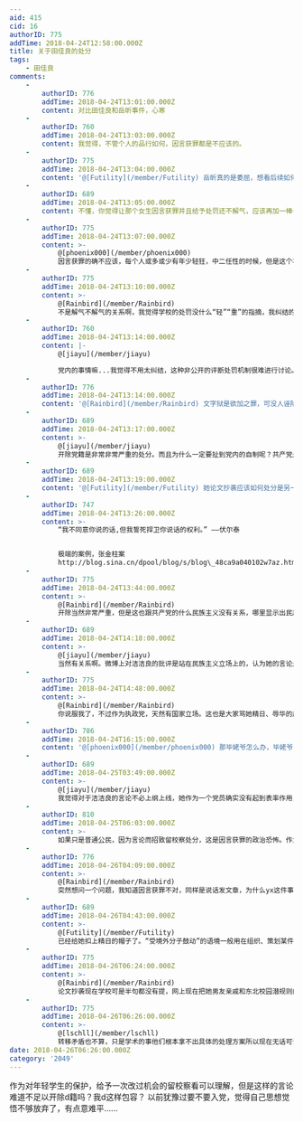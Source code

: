 ```yaml
---
aid: 415
cid: 16
authorID: 775
addTime: 2018-04-24T12:58:00.000Z
title: 关于田佳良的处分
tags:
    - 田佳良
comments:
    -
        authorID: 776
        addTime: 2018-04-24T13:01:00.000Z
        content: 对比田佳良和岳昕事件，心寒
    -
        authorID: 760
        addTime: 2018-04-24T13:03:00.000Z
        content: 我觉得，不管个人的品行如何，因言获罪都是不应该的。
    -
        authorID: 775
        addTime: 2018-04-24T13:04:00.000Z
        content: '@[Futility](/member/Futility) 岳昕真的是委屈，想看后续如何。'
    -
        authorID: 689
        addTime: 2018-04-24T13:05:00.000Z
        content: 不懂，你觉得让那个女生因言获罪并且给予处罚还不解气，应该再加一棒子？文字狱很好玩？
    -
        authorID: 775
        addTime: 2018-04-24T13:07:00.000Z
        content: >-
            @[phoenix000](/member/phoenix000)
            因言获罪的确不应该，每个人或多或少有年少轻狂，中二任性的时候，但是这个事件与同类事件对比起来，再想想它的影响，处理结果真的是不合适。
    -
        authorID: 775
        addTime: 2018-04-24T13:10:00.000Z
        content: >-
            @[Rainbird](/member/Rainbird)
            不是解气不解气的关系啊，我觉得学校的处罚没什么“轻”“重”的指摘，我纠结的是党内自制是个什么水平，党内有什么机制或条款处理这样的情况吗？
    -
        authorID: 760
        addTime: 2018-04-24T13:14:00.000Z
        content: |-
            @[jiayu](/member/jiayu)

            党内的事情嘛...我觉得不用太纠结，这种非公开的评断处罚机制很难进行讨论。
    -
        authorID: 776
        addTime: 2018-04-24T13:14:00.000Z
        content: '@[Rainbird](/member/Rainbird) 文字狱是欲加之罪，可没人诬陷他，没人要求他去抄论文。'
    -
        authorID: 689
        addTime: 2018-04-24T13:17:00.000Z
        content: >-
            @[jiayu](/member/jiayu)
            开除党籍是非常非常严重的处分。而且为什么一定要扯到党内的自制呢？共产党是民族主义的政党吗？ 完全不应该的。
    -
        authorID: 689
        addTime: 2018-04-24T13:19:00.000Z
        content: '@[Futility](/member/Futility) 她论文抄袭应该如何处分是另一回事。'
    -
        authorID: 747
        addTime: 2018-04-24T13:26:00.000Z
        content: >-
            “我不同意你说的话,但我誓死捍卫你说话的权利。” ——伏尔泰


            极端的案例，张金柱案
            http://blog.sina.cn/dpool/blog/s/blog\_48ca9a040102w7az.html
    -
        authorID: 775
        addTime: 2018-04-24T13:44:00.000Z
        content: >-
            @[Rainbird](/member/Rainbird)
            开除当然非常严重，但是这也跟共产党的什么民族主义没有关系，哪里显示出民族主义？我指的的自制：是对新党员的选拔培养，处罚决断，选进来了，怎么管？
    -
        authorID: 689
        addTime: 2018-04-24T14:18:00.000Z
        content: >-
            @[jiayu](/member/jiayu)
            当然有关系啊。微博上对洁洁良的批评是站在民族主义立场上的，认为她的言论是“精日”、“辱华”等等，但别忘了，工人阶级没有祖国，共产主义者不是狭隘的民族主义者。如果用党内制度对洁洁良的言论进行处罚，共产党就背离了它的初衷。
    -
        authorID: 775
        addTime: 2018-04-24T14:48:00.000Z
        content: >-
            @[Rainbird](/member/Rainbird)
            你说服我了，不过作为执政党，天然有国家立场。这也是大家骂她精日、辱华的原因，很多人自然而然的站在国家立场上骂她，民族主义也是无意识的，其实她未必真的“精日”，但是她的确说错话了，抄袭也是事实，相对于这个问题，学术不端该怎么处罚？
    -
        authorID: 786
        addTime: 2018-04-24T16:15:00.000Z
        content: '@[phoenix000](/member/phoenix000) 那毕姥爷怎么办，毕姥爷岂不是很委屈'
    -
        authorID: 689
        addTime: 2018-04-25T03:49:00.000Z
        content: >-
            @[jiayu](/member/jiayu)
            我觉得对于洁洁良的言论不必上纲上线，她作为一个党员确实没有起到表率作用，视为当街骂人作批评教育即可。从外人的角度看，是洁洁良的不雅言论比较严重，还是她所批评的扔垃圾不文明行为更损国家形象呢？论文抄袭的事情应该交给学校的专门制度处理。
    -
        authorID: 810
        addTime: 2018-04-25T06:03:00.000Z
        content: >-
            如果只是普通公民，因为言论而招致留校察处分，这是因言获罪的政治恐怖。作为一名党员，因为言论而招致留党察看，那是共产党内的事情，我作为群众不作评论。而我最大的关注点在于论文抄袭以及各种保研、录取等流程的合规性问题，在才是涉及到更多人利益的方面。然而各方貌似都是在避重就轻，官方和官媒都是在带民族主义的节奏转移矛盾。
    -
        authorID: 776
        addTime: 2018-04-26T04:09:00.000Z
        content: >-
            @[Rainbird](/member/Rainbird)
            突然想问一个问题，我知道因言获罪不对，同样是说话发文章，为什么yx这件事会被校方认定存在受境外分子鼓动，而田佳良作为党员说出这些辱骂国人的话，却没有给她扣上这个大帽子？如果要是以这个由头说她的话，怎么着这个处分都是轻了的
    -
        authorID: 689
        addTime: 2018-04-26T04:43:00.000Z
        content: >-
            @[Futility](/member/Futility)
            已经给她扣上精日的帽子了。“受境外分子鼓动”的语境一般用在组织、策划某件群体行动上。我讨厌研究如何给别人扣帽子的问题。
    -
        authorID: 775
        addTime: 2018-04-26T06:24:00.000Z
        content: >-
            @[Rainbird](/member/Rainbird)
            论文抄袭现在学校可是半句都没有提，网上现在把她男友亲戚和东北校园潜规则的体制的八了一圈，不知结果会如何，英烈保护法在日程上了，学术保护还遥遥无期...
    -
        authorID: 775
        addTime: 2018-04-26T06:26:00.000Z
        content: >-
            @[lschll](/member/lschll)
            转移矛盾也不算，只是学术的事他们根本拿不出具体的处理方案所以现在无话可讲，先把英烈保护法发出来溜一圈。
date: 2018-04-26T06:26:00.000Z
category: '2049'
---
```


作为对年轻学生的保护，给予一次改过机会的留校察看可以理解，但是这样的言论难道不足以开除d籍吗？我d这样包容？ 以前犹豫过要不要入党，觉得自己思想觉悟不够放弃了，有点意难平……
